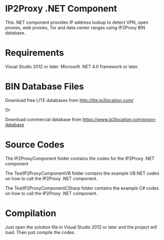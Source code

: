 IP2Proxy .NET Component
=======================

This .NET component provides IP address lookup to detect VPN, open proxies, web proxies, Tor and data center ranges using IP2Proxy BIN database.


Requirements
============

Visual Studio 2012 or later.
Microsoft .NET 4.0 framework or later.


BIN Database Files
==================

Download free LITE databases from http://lite.ip2location.com/

Or

Download commercial database from https://www.ip2location.com/proxy-database


Source Codes
============

The IP2ProxyComponent folder contains the codes for the IP2Proxy .NET component

The TestIP2ProxyComponentVB folder contains the example VB.NET codes on how to call the IP2Proxy .NET component.

The TestIP2ProxyComponentCSharp folder contains the example C# codes on how to call the IP2Proxy .NET component.


Compilation
===========

Just open the solution file in Visual Studio 2012 or later and the project will load. Then just compile the codes.


